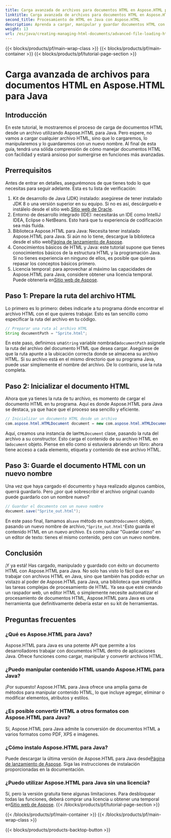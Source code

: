 ```yaml
---
title: Carga avanzada de archivos para documentos HTML en Aspose.HTML para Java
linktitle: Carga avanzada de archivos para documentos HTML en Aspose.HTML para Java
second_title: Procesamiento de HTML en Java con Aspose.HTML
description: Aprenda a cargar, manipular y guardar documentos HTML con Aspose.HTML para Java en esta guía paso a paso. Descubra el procesamiento avanzado de HTML en sus proyectos Java.
weight: 13
url: /es/java/creating-managing-html-documents/advanced-file-loading-html-documents/
---
```


{{< blocks/products/pf/main-wrap-class >}}
{{< blocks/products/pf/main-container >}}
{{< blocks/products/pf/tutorial-page-section >}}

# Carga avanzada de archivos para documentos HTML en Aspose.HTML para Java

## Introducción
En este tutorial, le mostraremos el proceso de carga de documentos HTML desde un archivo utilizando Aspose.HTML para Java. Pero espere, no vamos a cargar cualquier archivo HTML, sino que lo cargaremos, lo manipularemos y lo guardaremos con un nuevo nombre. Al final de esta guía, tendrá una sólida comprensión de cómo manejar documentos HTML con facilidad y estará ansioso por sumergirse en funciones más avanzadas.
## Prerrequisitos
Antes de entrar en detalles, asegurémonos de que tienes todo lo que necesitas para seguir adelante. Esta es tu lista de verificación:
1.  Kit de desarrollo de Java (JDK) instalado: asegúrese de tener instalado JDK 8 o una versión superior en su equipo. Si no es así, descárguelo e instálelo desde el sitio web.[Sitio web de Oracle](https://www.oracle.com/java/technologies/javase-downloads.html).
2. Entorno de desarrollo integrado (IDE): necesitarás un IDE como IntelliJ IDEA, Eclipse o NetBeans. Esto hará que tu experiencia de codificación sea más fluida.
3.  Biblioteca Aspose.HTML para Java: Necesita tener instalado Aspose.HTML para Java. Si aún no lo tiene, descargue la biblioteca desde el sitio web[Página de lanzamiento de Aspose](https://releases.aspose.com/html/java/).
4. Conocimientos básicos de HTML y Java: este tutorial supone que tienes conocimientos básicos de la estructura HTML y la programación Java. Si no tienes experiencia en ninguno de ellos, es posible que quieras repasar los conceptos básicos primero.
5.  Licencia temporal: para aprovechar al máximo las capacidades de Aspose.HTML para Java, considere obtener una licencia temporal. Puede obtenerla en[Sitio web de Aspose](https://purchase.aspose.com/temporary-license/).

## Paso 1: Prepare la ruta del archivo HTML
Lo primero es lo primero: debes indicarle a tu programa dónde encontrar el archivo HTML con el que quieres trabajar. Esto es tan sencillo como especificar la ruta del archivo en tu código.
```java
// Preparar una ruta al archivo HTML
String documentPath = "Sprite.html";
```
 En este paso, definimos una`String` variable nombrada`documentPath` asígnele la ruta del archivo del documento HTML que desea cargar. Asegúrese de que la ruta apunte a la ubicación correcta donde se almacena su archivo HTML. Si su archivo está en el mismo directorio que su programa Java, puede usar simplemente el nombre del archivo. De lo contrario, use la ruta completa.
## Paso 2: Inicializar el documento HTML
Ahora que ya tienes la ruta de tu archivo, es momento de cargar el documento HTML en tu programa. Aquí es donde Aspose.HTML para Java se destaca, ya que hace que el proceso sea sencillo y eficiente.
```java
// Inicializar un documento HTML desde un archivo
com.aspose.html.HTMLDocument document = new com.aspose.html.HTMLDocument(documentPath);
```
 Aquí, creamos una instancia de la`HTMLDocument` clase, pasando la ruta del archivo a su constructor. Esto carga el contenido de su archivo HTML en la`document` objeto. Piense en ello como si estuviera abriendo un libro: ahora tiene acceso a cada elemento, etiqueta y contenido de ese archivo HTML.
## Paso 3: Guarde el documento HTML con un nuevo nombre
Una vez que haya cargado el documento y haya realizado algunos cambios, querrá guardarlo. Pero ¿por qué sobrescribir el archivo original cuando puede guardarlo con un nombre nuevo?
```java
// Guardar el documento con un nuevo nombre
document.save("Sprite_out.html");
```
 En este paso final, llamamos al`save` método en nuestro`document` objeto, pasando un nuevo nombre de archivo,`"Sprite_out.html"`Esto guarda el contenido HTML en un nuevo archivo. Es como pulsar "Guardar como" en un editor de texto: tienes el mismo contenido, pero con un nuevo nombre.
## Conclusión
¡Y ya está! Has cargado, manipulado y guardado con éxito un documento HTML con Aspose.HTML para Java. No solo has visto lo fácil que es trabajar con archivos HTML en Java, sino que también has podido echar un vistazo al poder de Aspose.HTML para Java, una biblioteca que simplifica las tareas complejas de procesamiento de HTML.
Ya sea que esté creando un raspador web, un editor HTML o simplemente necesite automatizar el procesamiento de documentos HTML, Aspose.HTML para Java es una herramienta que definitivamente debería estar en su kit de herramientas.
## Preguntas frecuentes
### ¿Qué es Aspose.HTML para Java?
Aspose.HTML para Java es una potente API que permite a los desarrolladores trabajar con documentos HTML dentro de aplicaciones Java. Ofrece funciones como cargar, manipular y convertir archivos HTML.
### ¿Puedo manipular contenido HTML usando Aspose.HTML para Java?
¡Por supuesto! Aspose.HTML para Java ofrece una amplia gama de métodos para manipular contenido HTML, lo que incluye agregar, eliminar o modificar elementos, atributos y estilos.
### ¿Es posible convertir HTML a otros formatos con Aspose.HTML para Java?
Sí, Aspose.HTML para Java admite la conversión de documentos HTML a varios formatos como PDF, XPS e imágenes.
### ¿Cómo instalo Aspose.HTML para Java?
 Puede descargar la última versión de Aspose.HTML para Java desde[Página de lanzamiento de Aspose](https://releases.aspose.com/html/java/). Siga las instrucciones de instalación proporcionadas en la documentación.
### ¿Puedo utilizar Aspose.HTML para Java sin una licencia?
 Sí, pero la versión gratuita tiene algunas limitaciones. Para desbloquear todas las funciones, deberá comprar una licencia u obtener una temporal en[Sitio web de Aspose](https://purchase.aspose.com/temporary-license/).
{{< /blocks/products/pf/tutorial-page-section >}}

{{< /blocks/products/pf/main-container >}}
{{< /blocks/products/pf/main-wrap-class >}}

{{< blocks/products/products-backtop-button >}}
